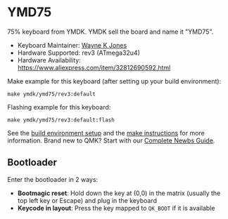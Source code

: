 # YMD75

75% keyboard from YMDK. YMDK sell the board and name it "YMD75".

* Keyboard Maintainer: [Wayne K Jones](github.com/WarmCatUK)
* Hardware Supported: rev3 (ATmega32u4)
* Hardware Availability: <https://www.aliexpress.com/item/32812690592.html>

Make example for this keyboard (after setting up your build environment):

    make ymdk/ymd75/rev3:default

Flashing example for this keyboard:

    make ymdk/ymd75/rev3:default:flash

See the [build environment setup](https://docs.qmk.fm/#/getting_started_build_tools) and the [make instructions](https://docs.qmk.fm/#/getting_started_make_guide) for more information. Brand new to QMK? Start with our [Complete Newbs Guide](https://docs.qmk.fm/#/newbs).

## Bootloader

Enter the bootloader in 2 ways:

* **Bootmagic reset**: Hold down the key at (0,0) in the matrix (usually the top left key or Escape) and plug in the keyboard
* **Keycode in layout**: Press the key mapped to `QK_BOOT` if it is available
